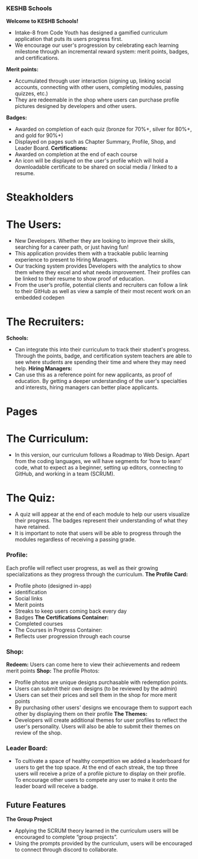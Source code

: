 ### KESHB Schools
**Welcome to KESHB Schools!**
* Intake-8 from Code Youth has designed a gamified curriculum application that puts its users progress first.
* We encourage our user's progression by celebrating each learning milestone through an incremental reward system: merit points, badges, and certifications.

**Merit points:**
* Accumulated through user interaction (signing up, linking social accounts, connecting with other users, completing modules, passing quizzes, etc.)
* They are redeemable in the shop where users can purchase profile pictures designed by developers and other users.

**Badges:**
* Awarded on completion of each quiz (bronze for 70%+, silver for 80%+, and gold for 90%+)
* Displayed on pages such as Chapter Summary, Profile, Shop, and Leader Board.
**Certifications:**
* Awarded on completion at the end of each course 
* An icon will be displayed on the user's profile which will hold a downloadable certificate to be shared on social media / linked to a resume.



# Steakholders

# The Users:
* New Developers. Whether they are looking to improve their skills, searching for a career path, or just having fun!
* This application provides them with a trackable public learning experience to present to Hiring Managers.
* Our tracking system provides Developers with the analytics to show them where they excel and what needs improvement. Their profiles can be linked to their resume to show proof of education.
* From the user’s profile, potential clients and recruiters can follow a link to their GitHub as well as view a sample of their most recent work on an embedded codepen

# The Recruiters:
**Schools:**
* Can integrate this into their curriculum to track their student's progress. Through the points, badge, and certification system teachers are able to see where students are spending their time and where they may need help.
**Hiring Managers:**
* Can use this as a reference point for new applicants, as proof of education.
By getting a deeper understanding of the user's specialties and interests, hiring managers can better place applicants.

# Pages

# The Curriculum:
* In this version, our curriculum follows a Roadmap to Web Design. Apart from the coding languages, we will have segments for ‘how to learn’ code,  what to expect as a beginner, setting up editors, connecting to GitHub, and working in a team (SCRUM).

# The Quiz:
* A quiz will appear at the end of each module to help our users visualize their progress. The badges represent their understanding of what they have retained. 
* It is important to note that users will be able to progress through the modules regardless of receiving a passing grade.

### Profile:
Each profile will reflect user progress, as well as their growing specializations as they progress through the curriculum.
**The Profile Card:**
* Profile photo (designed in-app)
* identification
* Social links
* Merit points
* Streaks to keep users coming back every day
* Badges
**The Certifications Container:**
* Completed courses
* The Courses in Progress Container:
* Reflects user progression through each course

### Shop:
**Redeem:**
Users can come here to view their achievements and redeem merit points
**Shop:**
The profile Photos:
* Profile photos are unique designs purchasable with redemption points.
* Users can submit their own designs (to be reviewed by the admin)
* Users can set their prices and sell them in the shop for more merit points
* By purchasing other users' designs we encourage them to support each other by displaying them on their profile
**The Themes:**
* Developers will create additional themes for user profiles to reflect the user's personality. Users will also be able to submit their themes on review of the shop.


### Leader Board:
* To cultivate a space of healthy competition we added a leaderboard for users to get the top space. At the end of each streak, the top three users will receive a prize of a profile picture to display on their profile. To encourage other users to compete any user to make it onto the leader board will receive a badge.

## Future Features
**The Group Project**
* Applying the SCRUM theory learned in the curriculum users will be encouraged to complete “group projects”. 
* Using the prompts provided by the curriculum, users will be encouraged to connect through discord to collaborate. 
